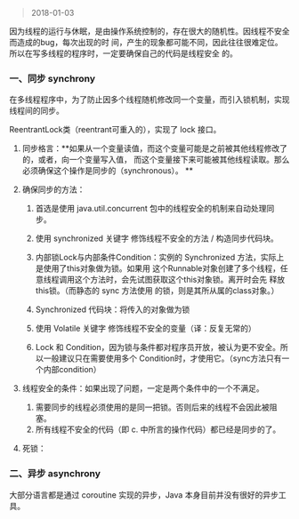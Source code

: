 > 2018-01-03

因为线程的运行与休眠，是由操作系统控制的，存在很大的随机性。因线程不安全而造成的bug，每次出现的时
间，产生的现象都可能不同，因此往往很难定位。所以在写多线程的程序时，一定要确保自己的代码是线程安全
的。

### 一、同步 synchrony

在多线程程序中，为了防止因多个线程随机修改同一个变量，而引入锁机制，实现线程间的同步。

ReentrantLock类（reentrant可重入的），实现了 lock 接口。

1. 同步格言：**如果从一个变量读值，而这个变量可能是之前被其他线程修改了的，或者，向一个变量写入值，
   而这个变量接下来可能被其他线程读取。那么必须确保这个操作是同步的（synchronous）。 **

1. 确保同步的方法：

   1. 首选是使用 java.util.concurrent 包中的线程安全的机制来自动处理同步。

   1. 使用 synchronized 关键字 修饰线程不安全的方法 / 构造同步代码块。

   1. 内部锁Lock与内部条件Condition：实例的 Synchronized 方法，实际上是使用了this对象做为锁。如果用
      这个Runnable对象创建了多个线程，任意线程调用这个方法时，会先试图获取这个this对象锁。离开时会先
      释放this锁。（而静态的 sync 方法使用 的锁，则是其所从属的class对象。）

   1. Synchronized 代码块：将传入的对象做为锁

   1. 使用 Volatile 关键字 修饰线程不安全的变量（译：反复无常的）

   1. Lock 和 Condition，因为锁与条件都对程序员开放，被认为更不安全。所以一般建议只在需要使用多个
      Condition时，才使用它。（sync方法只有一个内部condition）

1. 线程安全的条件：如果出现了问题，一定是两个条件中的一个不满足。

   1. 需要同步的线程必须使用的是同一把锁。否则后来的线程不会因此被阻塞。
   1. 所有线程不安全的代码（即 c. 中所言的操作代码）都已经是同步的了。

1. 死锁：

### 二、异步 asynchrony

大部分语言都是通过 coroutine 实现的异步，Java 本身目前并没有很好的异步工具。
